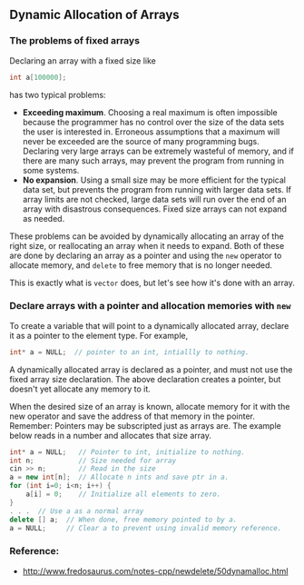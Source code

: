 ## Dynamic Allocation of Arrays 

### The problems of fixed arrays

Declaring an array with a fixed size like
```c++
int a[100000];
```
has two typical problems:

* __Exceeding maximum__. Choosing a real maximum is often impossible because the programmer has no control over the size of the data sets the user is interested in. Erroneous assumptions that a maximum will never be exceeded are the source of many programming bugs. Declaring very large arrays can be extremely wasteful of memory, and if there are many such arrays, may prevent the program from running in some systems.
* __No expansion__. Using a small size may be more efficient for the typical data set, but prevents the program from running with larger data sets. If array limits are not checked, large data sets will run over the end of an array with disastrous consequences. Fixed size arrays can not expand as needed.

These problems can be avoided by dynamically allocating an array of the right size, or reallocating an array when it needs to expand.
Both of these are done by declaring an array as a pointer and using the `new` operator to allocate memory, and `delete` to free memory that is no longer needed.

This is exactly what is `vector` does, but let's see how it's done with an array.

### Declare arrays with a pointer and allocation memories with `new`

To create a variable that will point to a dynamically allocated array, declare it as a pointer to the element type. For example,
```c++
int* a = NULL;  // pointer to an int, intiallly to nothing.
```
A dynamically allocated array is declared as a pointer, and must not use the fixed array size declaration. 
The above declaration creates a pointer, but doesn't yet allocate any memory to it.

When the desired size of an array is known, allocate memory for it with the new operator and save the address of that memory in the pointer.
Remember: Pointers may be subscripted just as arrays are. The example below reads in a number and allocates that size array.

```c++
int* a = NULL;   // Pointer to int, initialize to nothing.
int n;           // Size needed for array
cin >> n;        // Read in the size
a = new int[n];  // Allocate n ints and save ptr in a.
for (int i=0; i<n; i++) {
    a[i] = 0;    // Initialize all elements to zero.
}
. . .  // Use a as a normal array
delete [] a;  // When done, free memory pointed to by a.
a = NULL;     // Clear a to prevent using invalid memory reference.
```

### Reference:

* http://www.fredosaurus.com/notes-cpp/newdelete/50dynamalloc.html
